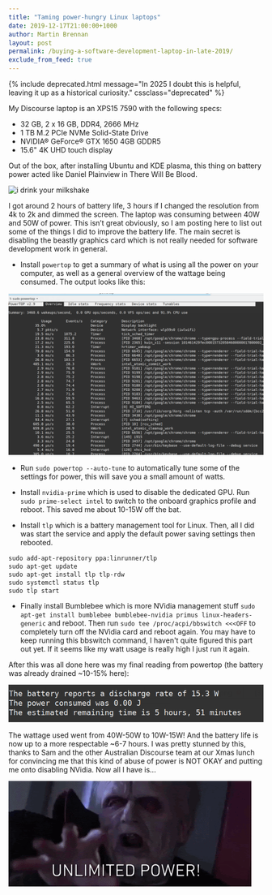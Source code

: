 ```yaml
---
title: "Taming power-hungry Linux laptops"
date: 2019-12-17T21:00:00+1000
author: Martin Brennan
layout: post
permalink: /buying-a-software-development-laptop-in-late-2019/
exclude_from_feed: true
---
```


{% include deprecated.html message="In 2025 I doubt this is helpful, leaving it up as a historical curiosity." cssclass="deprecated" %}

My Discourse laptop is an XPS15 7590 with the following specs:

* 32 GB, 2 x 16 GB, DDR4, 2666 MHz
* 1 TB M.2 PCIe NVMe Solid-State Drive
* NVIDIA® GeForce® GTX 1650 4GB GDDR5
* 15.6" 4K UHD touch display

Out of the box, after installing Ubuntu and KDE plasma, this thing on battery power acted like Daniel Plainview in There Will Be Blood.

![i drink your milkshake](/images/idrinkyourmilkshake.gif)

I got around 2 hours of battery life, 3 hours if I changed the resolution from 4k to 2k and dimmed the screen. The laptop was consuming between 40W and 50W of power. This isn’t great obviously, so I am posting here to list out some of the things I did to improve the battery life. The main secret is disabling the beastly graphics card which is not really needed for software development work in general.

* Install `powertop` to get a summary of what is using all the power on your computer, as well as a general overview of the wattage being consumed. The output looks like this:

![powertop start](/images/powertopstart.png)

* Run `sudo powertop --auto-tune` to automatically tune some of the settings for power, this will save you a small amount of watts.

* Install `nvidia-prime` which is used to disable the dedicated GPU. Run `sudo prime-select intel` to switch to the onboard graphics profile and reboot. This saved me about 10-15W off the bat.

* Install `tlp` which is a battery management tool for Linux. Then, all I did was start the service and apply the default power saving settings then rebooted.

```
sudo add-apt-repository ppa:linrunner/tlp
sudo apt-get update
sudo apt-get install tlp tlp-rdw 
sudo systemctl status tlp
sudo tlp start
```

* Finally install Bumblebee which is more NVidia management stuff `sudo apt-get install bumblebee bumblebee-nvidia primus linux-headers-generic` and reboot. Then run `sudo tee /proc/acpi/bbswitch <<<OFF` to completely turn off the NVidia card and reboot again. You may have to keep running this bbswitch command, I haven't quite figured this part out yet. If it seems like my watt usage is really high I just run it again.

After this was all done here was my final reading from powertop (the battery was already drained ~10-15% here):

![powertop final](/images/powertopfinal.png)

The wattage used went from 40W-50W to 10W-15W! And the battery life is now up to a more respectable ~6-7 hours. I was pretty stunned by this, thanks to Sam and the other Australian Discourse team at our Xmas lunch for convincing me that this kind of abuse of power is NOT OKAY and putting me onto disabling NVidia. Now all I have is...

![unlimited power](/images/unlimitedpower.gif)